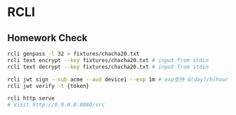 # RCLI

## Homework Check

```bash
rcli genpass -l 32 > fixtures/chacha20.txt
rcli text encrypt --key fixtures/chacha20.txt # input from stdin
rcli text decrypt --key fixtures/chacha20.txt # input from stdin
```

```bash
rcli jwt sign --sub acme --aud device1 --exp 1m # exp支持 d(day)/h(hour)/m(minute)/s(second)
rcli jwt verify -t {token}
```

```bash
rcli http serve
# Visit http://0.0.0.0:8080/src
```
